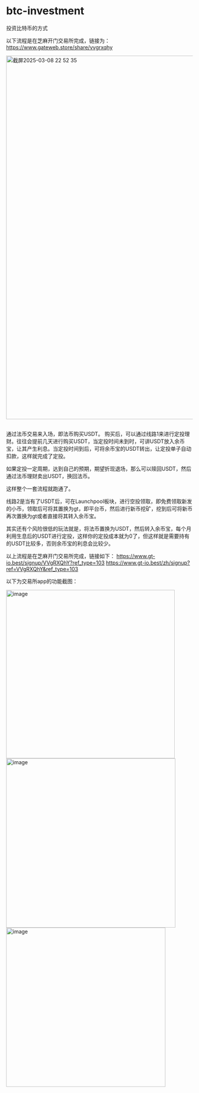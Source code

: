 # btc-investment
投资比特币的方式

以下流程是在芝麻开门交易所完成，链接为：https://www.gateweb.store/share/vvgrxqhy

<img width="982" alt="截屏2025-03-08 22 52 35" src="https://github.com/user-attachments/assets/ea458865-e37d-4a89-9a1b-c2be346c2b28" />

##
通过法币交易来入场，即法币购买USDT。
购买后，可以通过线路1来进行定投理财。往往会提前几天进行购买USDT，当定投时间未到时，可讲USDT放入余币宝，让其产生利息。当定投时间到后，可将余币宝的USDT转出，让定投单子自动扣款，这样就完成了定投。

如果定投一定周期，达到自己的预期，期望折现退场，那么可以赎回USDT，然后通过法币理财卖出USDT，换回法币。

这样整个一套流程就跑通了。

线路2是当有了USDT后，可在Launchpool板块，进行空投领取，即免费领取新发的小币，领取后可将其置换为gt，即平台币，然后进行新币挖矿，挖到后可将新币再次置换为gt或者直接将其转入余币宝。

其实还有个风险很低的玩法就是，将法币置换为USDT，然后转入余币宝，每个月利用生息后的USDT进行定投，这样你的定投成本就为0了，但这样就是需要持有的USDT比较多，否则余币宝的利息会比较少。

以上流程是在芝麻开门交易所完成，链接如下：
https://www.gt-io.best/signup/VVgRXQhY?ref_type=103
https://www.gt-io.best/zh/signup?ref=VVgRXQhY&ref_type=103

以下为交易所app的功能截图：

<img width="455" alt="image" src="https://github.com/user-attachments/assets/3978fae0-de48-4875-b004-251c08a3dbaa" />

<img width="457" alt="image" src="https://github.com/user-attachments/assets/92af69f3-4b06-45bb-ac80-261d07f5b963" />

<img width="430" alt="image" src="https://github.com/user-attachments/assets/51e404d3-6d78-4f03-a32e-00b6518bf612" />
